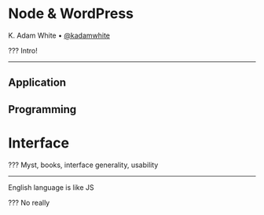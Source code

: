 # Node & WordPress

K. Adam White &bull; [@kadamwhite](https://twitter.com/kadamwhite)

??? Intro!

---

## Application
## Programming
# Interface

??? Myst, books, interface generality, usability

---

English language is like JS

??? No really
